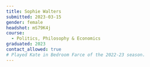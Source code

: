 ```yaml
---
title: Sophie Walters 
submitted: 2023-03-15
gender: female
headshot: mS79K4j
course: 
  - Politics, Philosophy & Economics
graduated: 2023
contact_allowed: true
# Played Kate in Bedroom Farce of the 2022-23 season.
--- 
```


